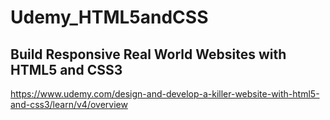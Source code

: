 # Udemy_HTML5andCSS
## Build Responsive Real World Websites with HTML5 and CSS3 ##
https://www.udemy.com/design-and-develop-a-killer-website-with-html5-and-css3/learn/v4/overview
